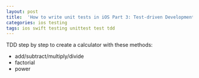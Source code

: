 ```yaml
---
layout: post
title:  'How to write unit tests in iOS Part 3: Test-driven Development (TDD)'
categories: ios testing
tags: ios swift testing unittest test tdd
---
```


TDD step by step to create a calculator with these methods:

* add/subtract/multiply/divide
* factorial
* power


